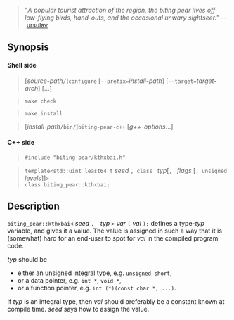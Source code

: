 > "*A popular tourist attraction of the region, the biting pear lives off low-flying birds, hand-outs, and the occasional unwary sightseer.*" --&nbsp;[ursulav](http://ursulav.deviantart.com/art/The-Biting-Pear-of-Salamanca-29677500)

## Synopsis

#### Shell side

> [*source-path*`/`]`configure` [`--prefix=`*install-path*] [`--target=`*target-arch*] [...]

> `make check`

> `make install`

> [*install-path*`/bin/`]`biting-pear-c++` [*g++-options*...]

#### C++ side

> `#include "biting-pear/kthxbai.h"`

> `template<std::uint_least64_t` *seed* `, class ` *typ*[`, ` *flags* [`, unsigned ` *levels*]]`>`<br>`class biting_pear::kthxbai;`

## Description

`biting_pear::kthxbai<` *seed* `,  `*typ* `>` *var* `(` *val* `);` defines a type-*typ* variable, and gives it a value. The value is assigned in such a way that it is (somewhat) hard for an end-user to spot for *val* in the compiled program code.

*typ* should be

- either an unsigned integral type, e.g. `unsigned short`,
- or a data pointer, e.g. `int *`, `void *`,
- or a function pointer, e.g. `int (*)(const char *, ...)`.

If *typ* is an integral type, then *val* should preferably be a constant known at compile time. *seed* says how to assign the value.
